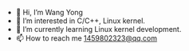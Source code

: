 - 👋 Hi, I’m Wang Yong
- 👀 I’m interested in C/C++, Linux kernel.
- 🌱 I’m currently learning Linux kernel development.
- 📫 How to reach me 1459802323@qq.com

<!---
shanliwa1/shanliwa1 is a ✨ special ✨ repository because its `README.md` (this file) appears on your GitHub profile.
You can click the Preview link to take a look at your changes.
--->
